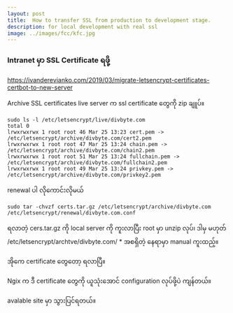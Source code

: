 ```yaml
---
layout: post
title:  How to transfer SSL from production to development stage.
description: for local development with real ssl
image: ../images/fcc/kfc.jpg
---
```


### Intranet မှာ SSL Certificate ရဖို့

https://ivanderevianko.com/2019/03/migrate-letsencrypt-certificates-certbot-to-new-server


Archive SSL certificates
live server က ssl certificate တွေကို zip ချူပ်။

```
sudo ls -l /etc/letsencrypt/live/divbyte.com
total 0
lrwxrwxrwx 1 root root 46 Mar 25 13:23 cert.pem -> /etc/letsencrypt/archive/divbyte.com/cert2.pem
lrwxrwxrwx 1 root root 47 Mar 25 13:24 chain.pem -> /etc/letsencrypt/archive/divbyte.com/chain2.pem
lrwxrwxrwx 1 root root 51 Mar 25 13:24 fullchain.pem -> /etc/letsencrypt/archive/divbyte.com/fullchain2.pem
lrwxrwxrwx 1 root root 49 Mar 25 13:24 privkey.pem -> /etc/letsencrypt/archive/divbyte.com/privkey2.pem
```
renewal ပါ လိုကောင်းလိုမယ်
```
sudo tar -chvzf certs.tar.gz /etc/letsencrypt/archive/divbyte.com /etc/letsencrypt/renewal/divbyte.com.conf
```

ရလာတဲ့ cers.tar.gz ကို local server ကို ကူးလာပြီး root မှာ unzip လုပ်၊ ဒါမှ မဟုတ် /etc/letsencrypt/archtve/divbyte.com/ * အစရှိတဲ့ နေရာမှာ manual ကူးထည့်။

အိုကေ certificate တွေတော့ ရလာပြီ။

Ngix က ဒီ certificate တွေကို ယူသုံးအောင် configuration လုပ်ဖို့ပဲ ကျန်တယ်။


avalable site မှာ သွားပြင်ရတယ်။



